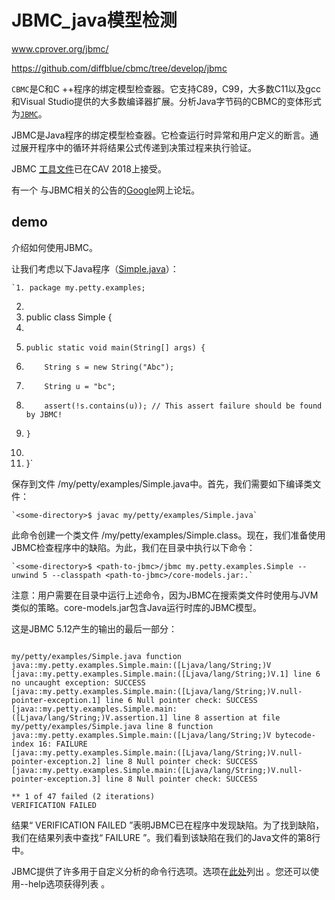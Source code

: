 # JBMC_java模型检测



www.cprover.org/jbmc/


https://github.com/diffblue/cbmc/tree/develop/jbmc




`CBMC`是C和C ++程序的绑定模型检查器。它支持C89，C99，大多数C11以及gcc和Visual Studio提供的大多数编译器扩展。分析Java字节码的CBMC的变体形式为[`JBMC`](http://www.cprover.org/jbmc)。














JBMC是Java程序的绑定模型检查器。它检查运行时异常和用户定义的断言。通过展开程序中的循环并将结果公式传递到决策过程来执行验证。




JBMC [工具文件](http://www.kroening.com/publications/view-publications-ckkst2018.html)已在CAV 2018上接受。

有一个 与JBMC相关的公告的[Google](http://groups.google.co.uk/group/cprover)网上论坛。










## demo






介绍如何使用JBMC。

让我们考虑以下Java程序（[Simple.java](http://www.cprover.org/jbmc/Simple.java)）：

    `1. package my.petty.examples;
 2.
 3. public class Simple {
 4.
 5.     public static void main(String[] args) {
 6.         String s = new String("Abc");
 7.         String u = "bc";
 8.         assert(!s.contains(u)); // This assert failure should be found by JBMC!
 9.     }                           
10.
11. }` 

保存到文件 <some-directory> /my/petty/examples/Simple.java中。首先，我们需要如下编译类文件：

    `<some-directory>$ javac my/petty/examples/Simple.java` 

此命令创建一个类文件 <some-directory> /my/petty/examples/Simple.class。现在，我们准备使用JBMC检查程序中的缺陷。为此，我们在目录<some-directory>中执行以下命令：

    `<some-directory>$ <path-to-jbmc>/jbmc my.petty.examples.Simple --unwind 5 --classpath <path-to-jbmc>/core-models.jar:.` 

注意：用户需要在目录<some-directory>中运行上述命令，因为JBMC在搜索类文件时使用与JVM类似的策略。core-models.jar包含Java运行时库的JBMC模型。

这是JBMC 5.12产生的输出的最后一部分：

```

my/petty/examples/Simple.java function java::my.petty.examples.Simple.main:([Ljava/lang/String;)V
[java::my.petty.examples.Simple.main:([Ljava/lang/String;)V.1] line 6 no uncaught exception: SUCCESS
[java::my.petty.examples.Simple.main:([Ljava/lang/String;)V.null-pointer-exception.1] line 6 Null pointer check: SUCCESS
[java::my.petty.examples.Simple.main:([Ljava/lang/String;)V.assertion.1] line 8 assertion at file my/petty/examples/Simple.java line 8 function java::my.petty.examples.Simple.main:([Ljava/lang/String;)V bytecode-index 16: FAILURE
[java::my.petty.examples.Simple.main:([Ljava/lang/String;)V.null-pointer-exception.2] line 8 Null pointer check: SUCCESS
[java::my.petty.examples.Simple.main:([Ljava/lang/String;)V.null-pointer-exception.3] line 8 Null pointer check: SUCCESS

** 1 of 47 failed (2 iterations)
VERIFICATION FAILED

```

结果“ VERIFICATION FAILED ”表明JBMC已在程序中发现缺陷。为了找到缺陷，我们在结果列表中查找“ FAILURE ”。我们看到该缺陷在我们的Java文件的第8行中。

JBMC提供了许多用于自定义分析的命令行选项。选项在[此处](http://www.cprover.org/jbmc/command_line_options.html)列出 。您还可以使用--help选项获得列表 。
























































